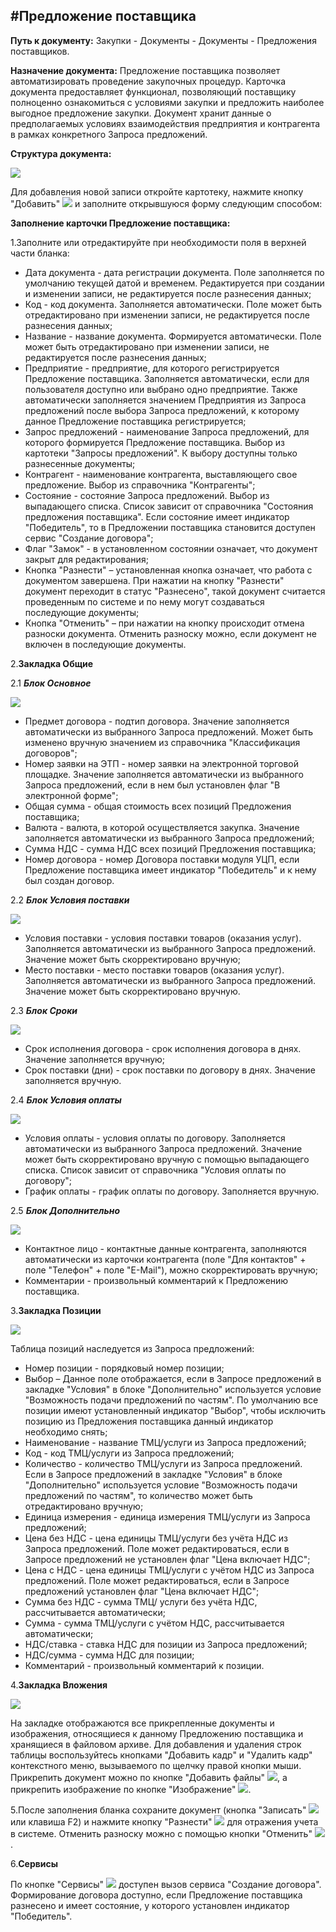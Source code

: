 ﻿#Предложение поставщика
---
**Путь к документу:** Закупки -  Документы - Документы - Предложения поставщиков.

**Назначение документа:** Предложение поставщика позволяет автоматизировать проведение закупочных процедур. Карточка документа предоставляет функционал, позволяющий поставщику полноценно ознакомиться с условиями закупки и предложить наиболее выгодное предложение закупки. Документ хранит данные о предполагаемых условиях взаимодействия предприятия и контрагента в рамках конкретного Запроса предложений.

**Структура документа:**

![](topic:Purchase.Закупки.AddFiles.Screenshot_Sakhno_14.png)

Для добавления новой записи откройте картотеку, нажмите кнопку "Добавить" ![](topic:Bas.Администрирование.AddFiles.Btn_Add.png) и заполните открывшуюся форму следующим способом:

**Заполнение карточки Предложение поставщика:**

1.Заполните или отредактируйте при необходимости поля в верхней части бланка:

* Дата документа - дата регистрации документа. Поле заполняется по умолчанию текущей датой и временем. Редактируется при создании и изменении записи, не редактируется после разнесения данных;
* Код - код документа. Заполняется автоматически. Поле может быть отредактировано при изменении записи, не редактируется после разнесения данных;
* Название - название документа. Формируется автоматически. Поле может быть отредактировано при изменении записи, не редактируется после разнесения данных;
* Предприятие - предприятие, для которого регистрируется Предложение поставщика. Заполняется автоматически, если для пользователя доступно или выбрано одно предприятие. Также автоматически заполняется значением Предприятия из Запроса предложений после выбора Запроса предложений, к которому данное Предложение поставщика регистрируется;
* Запрос предложений - наименование Запроса предложений, для которого формируется Предложение поставщика. Выбор из картотеки "Запросы предложений". К выбору доступны только разнесенные документы;
* Контрагент - наименование контрагента, выставляющего свое предложение. Выбор из справочника "Контрагенты";
* Состояние - состояние Запроса предложений. Выбор из выпадающего списка. Список зависит от справочника "Состояния предложения поставщика". Если состояние имеет индикатор "Победитель", то в Предложении поставщика становится доступен сервис "Создание договора";
* Флаг "Замок"  - в установленном состоянии означает, что документ закрыт для редактирования;
* Кнопка "Разнести" – установленная кнопка означает, что работа с документом завершена. При нажатии на кнопку "Разнести" документ переходит в статус "Разнесено", такой документ считается проведенным по системе и по нему могут создаваться последующие документы;
* Кнопка "Отменить" – при нажатии на кнопку происходит отмена разноски документа. Отменить разноску можно, если документ не включен в последующие документы.

2.**Закладка Общие**

2.1 ***Блок Основное***

![](topic:Purchase.Закупки.AddFiles.Screenshot_Sakhno_15.png)

* Предмет договора - подтип договора. Значение заполняется автоматически из выбранного Запроса предложений. Может быть изменено вручную значением из справочника "Классификация договоров";
* Номер заявки на ЭТП - номер заявки на электронной торговой площадке. Значение заполняется автоматически из выбранного Запроса предложений, если в нем был установлен флаг "В электронной форме";
* Общая сумма - общая стоимость всех позиций Предложения поставщика;
* Валюта - валюта, в которой осуществляется закупка. Значение заполняется автоматически из выбранного Запроса предложений;
* Сумма НДС - сумма НДС всех позиций Предложения поставщика;
* Номер договора - номер Договора поставки модуля УЦП, если Предложение поставщика имеет индикатор "Победитель" и к нему был создан договор.

2.2 ***Блок Условия поставки***

![](topic:Purchase.Закупки.AddFiles.Screenshot_Sakhno_16.png)

* Условия поставки - условия поставки товаров (оказания услуг). Заполняется автоматически из выбранного Запроса предложений. Значение может быть скорректировано вручную;
* Место поставки - место поставки товаров (оказания услуг). Заполняется автоматически из выбранного Запроса предложений. Значение может быть скорректировано вручную.

2.3 ***Блок Сроки***

![](topic:Purchase.Закупки.AddFiles.Screenshot_Sakhno_17.png)

* Срок исполнения договора - срок исполнения договора в днях. Значение заполняется вручную;
* Срок поставки (дни) - срок поставки по договору в днях. Значение заполняется вручную.

2.4 ***Блок Условия оплаты***

![](topic:Purchase.Закупки.AddFiles.Screenshot_Sakhno_18.png)

* Условия оплаты - условия оплаты по договору. Заполняется автоматически из выбранного Запроса предложений. Значение может быть скорректировано вручную с помощью выпадающего списка. Список зависит от справочника "Условия оплаты по договору";
* График оплаты - график оплаты по договору. Заполняется вручную.

2.5 ***Блок Дополнительно***

![](topic:Purchase.Закупки.AddFiles.Screenshot_Sakhno_19.png)

* Контактное лицо - контактные данные контрагента, заполняются автоматически из карточки контрагента (поле "Для контактов" + поле "Телефон" + поле "E-Mail"), можно скорректировать вручную;
* Комментарии - произвольный комментарий к Предложению поставщика.

3.**Закладка Позиции**

![](topic:Purchase.Закупки.AddFiles.Screenshot_Sakhno_20.png)

Таблица позиций наследуется из Запроса предложений:

   * Номер позиции - порядковый номер позиции;
   * Выбор – Данное поле отображается, если в Запросе предложений в закладке "Условия" в блоке "Дополнительно" используется условие "Возможность подачи предложений по частям". По умолчанию все позиции имеют установленный индикатор "Выбор", чтобы исключить позицию из Предложения поставщика данный индикатор необходимо снять;
   * Наименование -  название ТМЦ/услуги из Запроса предложений;
   * Код - код ТМЦ/услуги из Запроса предложений;
   * Количество - количество ТМЦ/услуги из Запроса предложений. Если в Запросе предложений в закладке "Условия" в блоке "Дополнительно" используется условие "Возможность подачи предложений по частям", то количество может быть отредактировано вручную;
   * Единица измерения - единица измерения ТМЦ/услуги из Запроса предложений;
   * Цена без НДС - цена единицы ТМЦ/услуги без учёта НДС из Запроса предложений. Поле может редактироваться, если в Запросе предложений не установлен флаг "Цена включает НДС";
   * Цена с НДС - цена единицы ТМЦ/услуги с учётом НДС из Запроса предложений. Поле может редактироваться, если в Запросе предложений установлен флаг "Цена включает НДС";
   * Сумма без НДС - сумма ТМЦ/ услуги без учёта НДС, рассчитывается автоматически;
   * Сумма - сумма ТМЦ/услуги с учётом НДС, рассчитывается автоматически;
   * НДС/ставка - ставка НДС для позиции из Запроса предложений;
   * НДС/сумма - сумма НДС для позиции;
   * Комментарий - произвольный комментарий к позиции.


4.**Закладка Вложения**

![](topic:Purchase.Закупки.AddFiles.Screenshot_Sakhno_21.png)

На закладке отображаются все прикрепленные документы и изображения, относящиеся к данному Предложению поставщика и хранящиеся в файловом архиве. Для добавления и удаления строк таблицы воспользуйтесь кнопками "Добавить кадр" и "Удалить кадр" контекстного меню, вызываемого по щелчку правой кнопки мыши. Прикрепить документ можно по кнопке "Добавить файлы" ![](topic:.Закупки.AddFiles.Buttons.Btn_add_files.png), а прикрепить изображение по кнопке "Изображение" ![](topic:.Закупки.AddFiles.Buttons.Btn_image.png).

5.После заполнения бланка сохраните документ (кнопка "Записать" ![](topic:Com.AddFiles.Buttons.Btn_OK.png) или клавиша F2) и нажмите кнопку "Разнести" ![](topic:Com.AddFiles.Buttons.Btn_Razntsti.png) для отражения учета в системе. Отменить разноску можно с помощью кнопки "Отменить" ![](topic:Com.AddFiles.Buttons.Btn_Otmena.png).


6.**Сервисы**

По кнопке "Сервисы" ![](topic:Com.AddFiles.Btn_Services.png) доступен вызов сервиса "Создание договора".
Формирование договора доступно, если Предложение поставщика разнесено и имеет состояние, у которого установлен индикатор "Победитель".